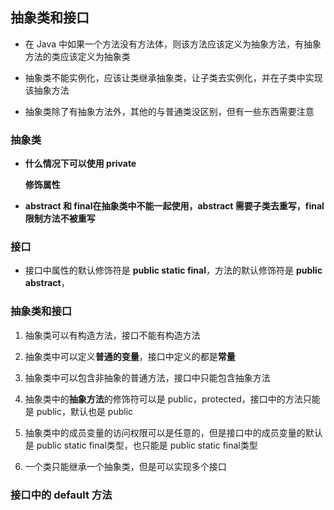 ## 抽象类和接口

- 在 Java 中如果一个方法没有方法体，则该方法应该定义为抽象方法，有抽象方法的类应该定义为抽象类

- 抽象类不能实例化，应该让类继承抽象类，让子类去实例化，并在子类中实现该抽象方法

- 抽象类除了有抽象方法外，其他的与普通类没区别，但有一些东西需要注意

### 抽象类

- **什么情况下可以使用 private**

    **修饰属性**

- **abstract 和 final在抽象类中不能一起使用，abstract 需要子类去重写，final 限制方法不被重写**

### 接口

- 接口中属性的默认修饰符是 **public static final**，方法的默认修饰符是 **public abstract**，

### 抽象类和接口

1. 抽象类可以有构造方法，接口不能有构造方法

2. 抽象类中可以定义**普通的变量**，接口中定义的都是**常量**

3. 抽象类中可以包含非抽象的普通方法，接口中只能包含抽象方法

4. 抽象类中的**抽象方法**的修饰符可以是 public，protected，接口中的方法只能是 public，默认也是 public

5. 抽象类中的成员变量的访问权限可以是任意的，但是接口中的成员变量的默认是 public static final类型，也只能是 public static final类型

6. 一个类只能继承一个抽象类，但是可以实现多个接口

### 接口中的 default 方法